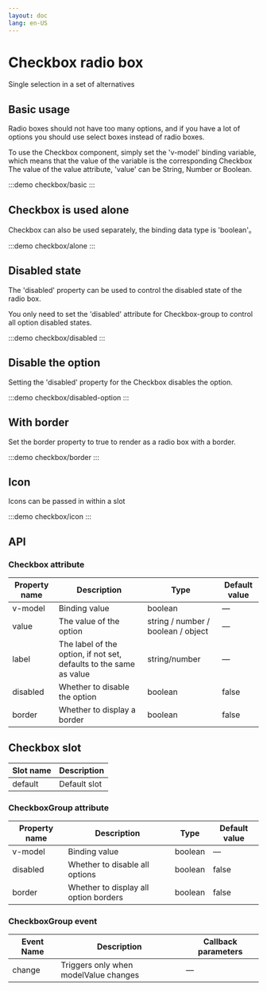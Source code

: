 ```yaml
---
layout: doc
lang: en-US
---
```


# Checkbox radio box

Single selection in a set of alternatives

## Basic usage

Radio boxes should not have too many options, and if you have a lot of options you should use select boxes instead of radio boxes.

To use the Checkbox component, simply set the 'v-model' binding variable, which means that the value of the variable is the corresponding Checkbox
The value of the value attribute, 'value' can be String, Number or Boolean.

:::demo
checkbox/basic
:::

## Checkbox is used alone

Checkbox can also be used separately, the binding data type is 'boolean'。

:::demo
checkbox/alone
:::

## Disabled state

The 'disabled' property can be used to control the disabled state of the radio box.

You only need to set the 'disabled' attribute for Checkbox-group to control all option disabled states.

:::demo
checkbox/disabled
:::

## Disable the option

Setting the 'disabled' property for the Checkbox disables the option.

:::demo
checkbox/disabled-option
:::

## With border

Set the border property to true to render as a radio box with a border.

:::demo
checkbox/border
:::

## Icon

Icons can be passed in within a slot

:::demo
checkbox/icon
:::

## API

### Checkbox attribute

| Property name | Description                                                        | Type                               | Default value |
| ------------- | ------------------------------------------------------------------ | ---------------------------------- | ------------- |
| v-model       | Binding value                                                      | boolean                            | —             |
| value         | The value of the option                                            | string / number / boolean / object | —             |
| label         | The label of the option, if not set, defaults to the same as value | string/number                      | —             |
| disabled      | Whether to disable the option                                      | boolean                            | false         |
| border        | Whether to display a border                                        | boolean                            | false         |

## Checkbox slot

| Slot name | Description  |
| --------- | ------------ |
| default   | Default slot |

### CheckboxGroup attribute

| Property name | Description                           | Type    | Default value |
| ------------- | ------------------------------------- | ------- | ------------- |
| v-model       | Binding value                         | boolean | —             |
| disabled      | Whether to disable all options        | boolean | false         |
| border        | Whether to display all option borders | boolean | false         |

### CheckboxGroup event

| Event Name | Description                           | Callback parameters |
| ---------- | ------------------------------------- | ------------------- |
| change     | Triggers only when modelValue changes | —                   |
